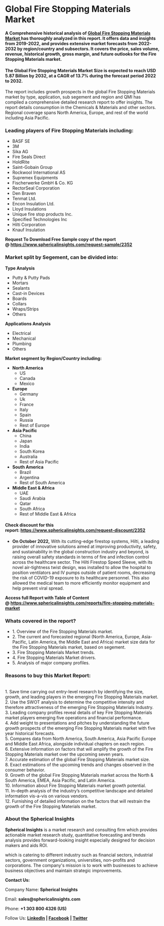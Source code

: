 <h1 class="news-post-title">Global Fire Stopping Materials Market</h1>
<p><strong>A Comprehensive historical analysis of&nbsp;<a href="https://www.sphericalinsights.com/reports/fire-stopping-materials-market" target="_blank" rel="noopener">Global Fire Stopping Materials Market&nbsp;</a>has thoroughly analyzed in this report. It offers data and insights from 2019-2022, and provides extensive market forecasts from 2022-2032 by region/country and subsectors. It covers the price, sales volume, revenue, historical growth, gross margin, and future outlooks for the Fire Stopping Materials market.</strong></p>
<h4><strong>The Global Fire Stopping Materials Market Size is expected to reach USD 5.87 Billion by 2032, at a CAGR of 13.7% during the forecast period 2022 to 2032.</strong></h4>
<p>The report includes growth prospects in the global Fire Stopping Materials market by type, application, sub segement and region and QMI has compiled a comprehensive detailed research report to offer insights. The report details consumption in the Chemicals &amp; Materials and other sectors. Regional coverage spans North America, Europe, and rest of the world including Asia Pacific.</p>
<h3><strong>Leading players of Fire Stopping Materials including:</strong></h3>
<ul>
<li>BASF SE</li>
<li>3M</li>
<li>Sika AG</li>
<li>Fire Seals Direct</li>
<li>HoldRite</li>
<li>Saint-Gobain Group</li>
<li>Rockwool International AS</li>
<li>Supremex Equipments</li>
<li>Fischerwerke GmbH &amp; Co. KG</li>
<li>RectorSeal Corporation</li>
<li>Den Braven</li>
<li>Tenmat Ltd.</li>
<li>Encon Insulation Ltd.</li>
<li>Lloyd Insulations</li>
<li>Unique fire stop products Inc.</li>
<li>Specified Technologies Inc</li>
<li>Hilti Corporation</li>
<li>Knauf Insulation</li>
</ul>
<p><strong>Request To Download Free Sample copy of the report @&nbsp;<a href="https://www.sphericalinsights.com/request-sample/2352">https://www.sphericalinsights.com/request-sample/2352</a></strong></p>
<h3><strong>Market split by Segement, can be divided into:</strong></h3>
<p><strong>Type Analysis</strong></p>
<ul>
<li>Putty &amp; Putty Pads</li>
<li>Mortars</li>
<li>Sealants</li>
<li>Cast-in Devices</li>
<li>Boards</li>
<li>Collars</li>
<li>Wraps/Strips</li>
<li>Others</li>
</ul>
<p><strong>Applications Analysis</strong></p>
<ul>
<li>Electrical</li>
<li>Mechanical</li>
<li>Plumbing</li>
<li>Others</li>
</ul>
<p><strong>Market segment by Region/Country including:</strong></p>
<ul>
<li><strong>North America</strong>
<ul>
<li>US</li>
<li>Canada</li>
<li>Mexico</li>
</ul>
</li>
<li><strong>Europe</strong>
<ul>
<li>Germany</li>
<li>Uk</li>
<li>France</li>
<li>Italy</li>
<li>Spain</li>
<li>Russia</li>
<li>Rest of Europe</li>
</ul>
</li>
<li><strong>Asia Pacific</strong>
<ul>
<li>China</li>
<li>Japan</li>
<li>India</li>
<li>South Korea</li>
<li>Australia</li>
<li>Rest of Asia Pacific</li>
</ul>
</li>
<li><strong>South America</strong>
<ul>
<li>Brazil</li>
<li>Argentina</li>
<li>Rest of South America</li>
</ul>
</li>
<li><strong>Middle East &amp; Africa</strong>
<ul>
<li>UAE</li>
<li>Saudi Arabia</li>
<li>Qatar</li>
<li>South Africa</li>
<li>Rest of Middle East &amp; Africa</li>
</ul>
</li>
</ul>
<h4>Check discount for this report:&nbsp;<a href="https://www.sphericalinsights.com/request-discount/2352">https://www.sphericalinsights.com/request-discount/2352</a></h4>
<ul>
<li><strong>On October 2022,</strong>&nbsp;With its cutting-edge firestop systems, Hilti, a leading provider of innovative solutions aimed at improving productivity, safety, and sustainability in the global construction industry and beyond, is raising overall safety standards in terms of fire and infection control across the healthcare sector. The Hilti Firestop Speed Sleeve, with its novel air-tightness twist design, was installed to allow the hospital to position ventilators and IV pumps outside of patient rooms, decreasing the risk of COVID-19 exposure to its healthcare personnel. This also allowed the medical team to more efficiently monitor equipment and help prevent viral spread.</li>
</ul>
<p><strong>Access full Report with Table of Content @&nbsp;<a href="https://www.sphericalinsights.com/reports/fire-stopping-materials-market">https://www.sphericalinsights.com/reports/fire-stopping-materials-market</a>&nbsp;</strong></p>
<h3><strong>Whats covered in the report?</strong></h3>
<ul>
<li>1. Overview of the Fire Stopping Materials market.</li>
<li>2. The current and forecasted regional (North America, Europe, Asia-Pacific, Latin America, the Middle East and Africa) market size data for the Fire Stopping Materials market, based on segement.</li>
<li>3. Fire Stopping Materials Market trends.</li>
<li>4. Fire Stopping Materials Market drivers.</li>
<li>5. Analysis of major company profiles.</li>
</ul>
<h3><strong>Reasons to buy this Market Report:</strong></h3>
<p><br />1. Save time carrying out entry-level research by identifying the size, growth, and leading players in the emerging Fire Stopping Materials market.<br />2. Use the SWOT analysis to determine the competitive intensity and therefore attractiveness of the emerging Fire Stopping Materials Industry.<br />3. Leading company profiles reveal details of key Fire Stopping Materials market players emerging five operations and financial performance.<br />4. Add weight to presentations and pitches by understanding the future growth prospects of the emerging Fire Stopping Materials market with five year historical forecasts.<br />5. Compares data from North America, South America, Asia Pacific Europe and Middle East Africa, alongside individual chapters on each region.<br />6. Extensive information on factors that will amplify the growth of the Fire Stopping Materials market over the upcoming seven years.<br />7. Accurate estimation of the global Fire Stopping Materials market size.<br />8. Exact estimations of the upcoming trends and changes observed in the consumer behavior.<br />9. Growth of the global Fire Stopping Materials market across the North &amp; South America, EMEA, Asia Pacific, and Latin America.<br />10. Information about Fire Stopping Materials market growth potential.<br />11. In-depth analysis of the industry&rsquo;s competitive landscape and detailed information vis-a-vis on various vendors.<br />12. Furnishing of detailed information on the factors that will restrain the growth of the Fire Stopping Materials market.</p>
<h3><strong>About the Spherical Insights</strong></h3>
<p><strong>Spherical Insights</strong>&nbsp;is a market research and consulting firm which provides actionable market research study, quantitative forecasting and trends analysis provides forward-looking insight especially designed for decision makers and aids ROI.</p>
<p>which is catering to different industry such as financial sectors, industrial sectors, government organizations, universities, non-profits and corporations. The company's mission is to work with businesses to achieve business objectives and maintain strategic improvements.</p>
<p><strong>Contact Us:</strong></p>
<p>Company Name:&nbsp;<strong>Spherical Insights</strong></p>
<p>Email:&nbsp;<strong>sales@sphericalinsights.com</strong></p>
<p>Phone:&nbsp;<strong>+1 303 800 4326 (US)</strong></p>
<p>Follow Us:&nbsp;<strong><a href="https://www.linkedin.com/company/spherical-insight/"><u>LinkedIn</u></a>&nbsp;|&nbsp;<a href="https://www.facebook.com/sphericalinsights22"><u>Facebook</u></a>&nbsp;|&nbsp;<a href="https://twitter.com/SInsights_US"><u>Twitter</u></a></strong></p>
